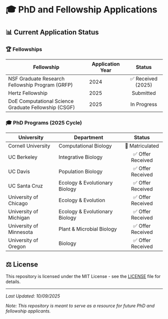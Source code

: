 # 🎓 PhD and Fellowship Applications

## 📊 Current Application Status

### 🏆 Fellowships

Fellowship | Application Year | Status |
|------------|------------------|:------:|
| NSF Graduate Research Fellowship Program (GRFP) | 2024 | ✅ Received (2025) |
| Hertz Fellowship | 2025 | Submitted |
| DoE Computational Science Graduate Fellowship (CSGF) | 2025 | In Progress |

### 🎓 PhD Programs (2025 Cycle)

University | Department | Status |
|------------|------------|:------:|
| Cornell University | Computational Biology | 🎉 Matriculated |
| UC Berkeley | Integrative Biology | ✅ Offer Received |
| UC Davis | Population Biology | ✅ Offer Received |
| UC Santa Cruz | Ecology & Evolutionary Biology | ✅ Offer Received |
| University of Chicago | Ecology & Evolution | ✅ Offer Received |
| University of Michigan | Ecology & Evolutionary Biology | ✅ Offer Received |
| University of Minnesota | Plant & Microbial Biology | ✅ Offer Received |
| University of Oregon | Biology | ✅ Offer Received |

## ⚖️ License
This repository is licensed under the MIT License - see the [LICENSE](LICENSE) file for details.

---
*Last Updated: 10/09/2025*

*Note: This repository is meant to serve as a resource for future PhD and fellowship applicants.*
